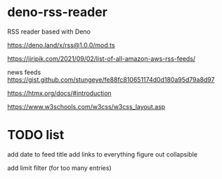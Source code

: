 # deno-rss-reader
RSS reader based with Deno



https://deno.land/x/rss@1.0.0/mod.ts


https://jiripik.com/2021/09/02/list-of-all-amazon-aws-rss-feeds/


news feeds
https://gist.github.com/stungeye/fe88fc810651174d0d180a95d79a8d97


https://htmx.org/docs/#introduction


https://www.w3schools.com/w3css/w3css_layout.asp

# TODO list

add date to feed title
add links to everything
figure out collapsible

add limit filter (for too many entries)
